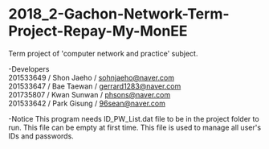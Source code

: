 # 2018_2-Gachon-Network-Term-Project-Repay-My-MonEE
Term project of 'computer network and practice' subject.  

-Developers  
201533649 / Shon Jaeho / sohnjaeho@naver.com  
201533647 / Bae Taewan / gerrard1283@naver.com  
201735807 / Kwan Sunwan / phsons@naver.com  
201533642 / Park Gisung / 96sean@naver.com


-Notice
This program needs ID_PW_List.dat file to be in the project folder to run.
This file can be empty at first time. This file is used to manage all user's IDs and passwords.
